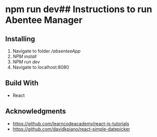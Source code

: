 npm run dev## Instructions to run
Abentee Manager
=================

## Installing
1. Navigate to folder */absenteeApp*
2. *NPM install*
3. *NPM run dev*
4. Navigate to localhost:8080

## Build With
* React

## Acknowledgments
* https://github.com/learncodeacademy/react-js-tutorials
* https://github.com/davidkpiano/react-simple-datepicker